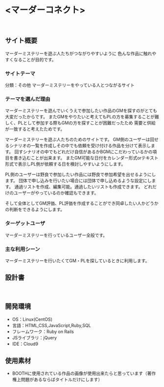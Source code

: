 # <マーダーコネクト>
​
## サイト概要
マーダーミステリーを遊ぶ人たちがつながりやすいように
色んな作品に触れやすくなることが目的です。


### サイトテーマ
分類：その他
マーダーミステリーをやっている人とつながるサイト


### テーマを選んだ理由
マーダーミステリーを遊んでいくうえで参加したい作品のGMを探すのがとても大変だったからです。
またGMをやりたいと考えてもPLの方を募集することが難しく、PLとして参加する際もGMの方を探すことが困難だったため
需要と供給が一致すると考えたためです。

​マーダーミステリーを遊ぶ人たちのためのサイトです。
GM側のユーザーは回せるシナリオの一覧を作成しその中でも依頼を受け付ける作品を分けて表示します。
回すシナリオの中でもどれだけ自信があるかBGMにこだわっているかの項目を書き込むことが出来ます。
またGM可能な日付をカレンダー形式orテキスト形式で表示しPL側が依頼する日を検討しやすいようにします。

PL側のユーザーは野良で参加したい作品には野良で参加希望を出せるようにします。
団体で申し込みを行いたい場合には団体で申し込めるような設定にします。
通過リストを作成、編集可能。通過したいリストも作成できます。
どれだけのユーザーがやっているのか確認もできます。

そして全体としてGM評価、PL評価を作成することができ同卓したい人かどうかの判断をできるようにします。

### ターゲットユーザ
マーダーミステリーを行っているユーザー全般です。


### 主な利用シーン
マーダーミステリーを行いたくてGM・PLを探しているときに利用します。


## 設計書
<!--テーマを設定・提出する時点では不要です-->
​
## 開発環境
- OS：Linux(CentOS)
- 言語：HTML,CSS,JavaScript,Ruby,SQL
- フレームワーク：Ruby on Rails
- JSライブラリ：jQuery
- IDE：Cloud9
​

## 使用素材
- BOOTHに使用されている作品の画像が使用出来たらと思っています（著作権上問題があるならばタイトルだけにします）